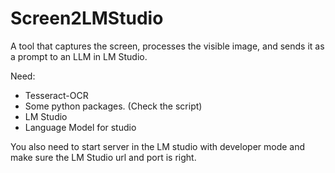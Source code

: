 # Screen2LMStudio
A tool that captures the screen, processes the visible image, and sends it as a prompt to an LLM in LM Studio.

Need:
* Tesseract-OCR
* Some python packages. (Check the script)
* LM Studio
* Language Model for studio

You also need to start server in the LM studio with developer mode and make sure the LM Studio url and port is right.
